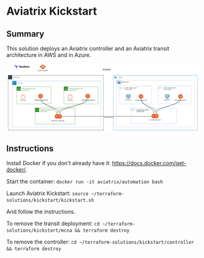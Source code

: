 # Aviatrix Kickstart

## Summary
This solution deploys an Aviatrix controller and an Aviatrix transit architecture in AWS and in Azure.



<img alt="kickstart" src="https://github.com/AviatrixSystems/terraform-solutions/raw/master/solutions/img/autopilot.png">

## Instructions
Install Docker if you don't already have it: https://docs.docker.com/get-docker/.

Start the container:
```docker run -it aviatrix/automation bash```

Launch Aviatrix Kickstart:
```source ~/terraform-solutions/kickstart/kickstart.sh```

And follow the instructions.

To remove the transit deployment:
```cd ~/terraform-solutions/kickstart/mcna && terraform destroy```

To remove the controller:
```cd ~/terraform-solutions/kickstart/controller && terraform destroy```
